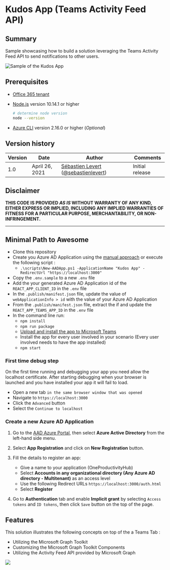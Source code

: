 # Kudos App (Teams Activity Feed API)

## Summary

Sample showcasing how to build a solution leveraging the Teams Activity Feed API to send notifications to other users.

![Sample of the Kudos App](./assets/TeamsActivityFeed.gif)

## Prerequisites

* [Office 365 tenant](https://dev.office.com/sharepoint/docs/spfx/set-up-your-development-environment)
* [Node.js](https://nodejs.org) version 10.14.1 or higher


    ```bash
    # determine node version
    node --version
    ```

* [Azure CLI](https://docs.microsoft.com/en-us/cli/azure/install-azure-cli) version 2.16.0 or higher (_Optional_)


## Version history

Version|Date|Author|Comments
-------|----|----|--------
1.0|April 26, 2021| [Sébastien Levert](https://www.linkedin.com/in/sebastienlevert) ([@sebastienlevert](https://twitter.com/sebastienlevert)) |Initial release

## Disclaimer

**THIS CODE IS PROVIDED *AS IS* WITHOUT WARRANTY OF ANY KIND, EITHER EXPRESS OR IMPLIED, INCLUDING ANY IMPLIED WARRANTIES OF FITNESS FOR A PARTICULAR PURPOSE, MERCHANTABILITY, OR NON-INFRINGEMENT.**

---

## Minimal Path to Awesome

* Clone this repository
* Create you Azure AD Application using the [manual approach](#create-a-new-azure-ad-application) or execute the following script :
  * `.\scripts\New-AADApp.ps1 -ApplicationName "Kudos App" -RedirectUrl "https://localhost:3000"`
* Copy the `.env.sample` to a new `.env` file
* Add the your generated Azure AD Application id of the `REACT_APP_CLIENT_ID` in the `.env` file
* In the `.publish/manifest.json` file, update the value of `webApplicationInfo > id` with the value of your Azure AD Application
* From the `.publish/manifest.json` file, extract the if and update the `REACT_APP_TEAMS_APP_ID` in the `.env` file
* In the command line run:
  * `npm install`
  * `npm run package`
  * [Upload and install the app to Microsoft Teams](https://docs.microsoft.com/en-us/microsoftteams/platform/concepts/deploy-and-publish/apps-upload#upload-your-package-into-a-team-or-conversation-using-the-store)
  * Install the app for every user involved in your scenario (Every user involved needs to have the app installed)
  * `npm start`

### First time debug step
On the first time running and debugging your app you need allow the localhost certificate.  After starting debugging when your browser is launched and you have installed your app it will fail to load.

- Open a new tab `in the same browser window that was opened`
- Navigate to `https://localhost:3000`
- Click the `Advanced` button
- Select the `Continue to localhost`

### Create a new Azure AD Application

1. Go to the [AAD Azure Portal](https://aad.portal.azure.com), then select **Azure Active Directory** from the left-hand side menu.
  
2. Select **App Registration** and click on **New Registration** button.

3. Fill the details to register an app:
   * Give a name to your application (OneProductivityHub)
   * Select **Accounts in any organizational directory (Any Azure AD directory - Multitenant)** as an access level
   * Use the following Redirect URLs `https://localhost:3000/auth.html`
   * Select **Register**

4. Go to **Authentication** tab and enable **Implicit grant** by selecting `Access tokens` and `ID tokens`, then click `Save` button on the top of the page.

## Features

This solution illustrates the following concepts on top of the a Teams Tab :

* Utilizing the Microsoft Graph Toolkit
* Customizing the Microsoft Graph Toolkit Components
* Utilizing the Activity Feed API provided by Microsoft Graph

<img src="https://m365-visitor-stats.azurewebsites.net/teams-dev-samples/samples/tab-activity-feed" />
